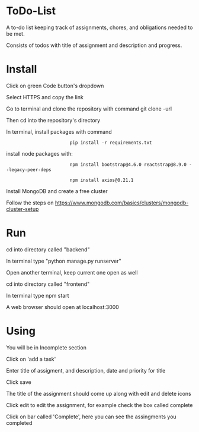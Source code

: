 # ToDo-List
A to-do list keeping track of assignments, chores, and obligations needed to be met. 

Consists of todos with title of assignment and description and progress.


# Install
Click on green Code button's dropdown 

Select HTTPS and copy the link

Go to terminal and clone the repository with command git clone -url

Then cd into the repository's directory

In terminal, install packages with command 

                            pip install -r requirements.txt
                            
install node packages with: 

                            npm install bootstrap@4.6.0 reactstrap@8.9.0 --legacy-peer-deps
                            
                            npm install axios@0.21.1

Install MongoDB and create a free cluster

Follow the steps on https://www.mongodb.com/basics/clusters/mongodb-cluster-setup 


# Run
cd into directory called "backend"

In terminal type "python manage.py runserver"

Open another terminal, keep current one open as well

cd into directory called "frontend"

In terminal type npm start

A web browser should open at localhost:3000

# Using
You will be in Incomplete section

Click on 'add a task'

Enter title of assigment, and description, date and priority for title

Click save

The title of the assignment should come up along with edit and delete icons

Click edit to edit the assignment, for example check the box called complete

Click on bar called 'Complete', here you can see the assingments you completed




